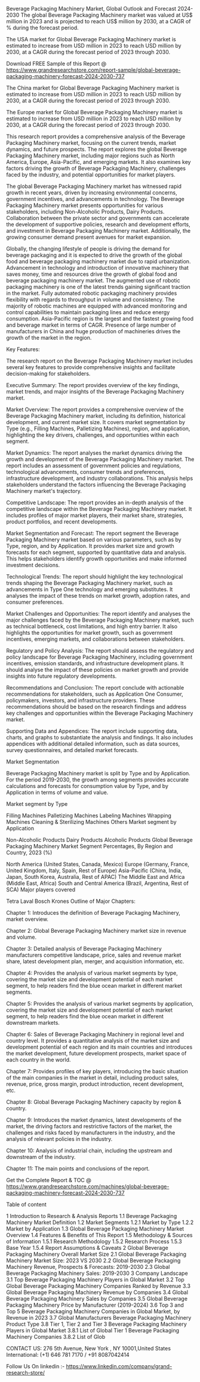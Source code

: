Beverage Packaging Machinery Market, Global Outlook and Forecast 2024-2030
The global Beverage Packaging Machinery market was valued at US$ million in 2023 and is projected to reach US$ million by 2030, at a CAGR of % during the forecast period.



The USA market for Global Beverage Packaging Machinery market is estimated to increase from USD million in 2023 to reach USD million by 2030, at a CAGR during the forecast period of 2023 through 2030.

Download FREE Sample of this Report @ https://www.grandresearchstore.com/report-sample/global-beverage-packaging-machinery-forecast-2024-2030-737




The China market for Global Beverage Packaging Machinery market is estimated to increase from USD million in 2023 to reach USD million by 2030, at a CAGR during the forecast period of 2023 through 2030.



The Europe market for Global Beverage Packaging Machinery market is estimated to increase from USD million in 2023 to reach USD million by 2030, at a CAGR during the forecast period of 2023 through 2030.



This research report provides a comprehensive analysis of the Beverage Packaging Machinery market, focusing on the current trends, market dynamics, and future prospects. The report explores the global Beverage Packaging Machinery market, including major regions such as North America, Europe, Asia-Pacific, and emerging markets. It also examines key factors driving the growth of Beverage Packaging Machinery, challenges faced by the industry, and potential opportunities for market players.

The global Beverage Packaging Machinery market has witnessed rapid growth in recent years, driven by increasing environmental concerns, government incentives, and advancements in technology. The Beverage Packaging Machinery market presents opportunities for various stakeholders, including Non-Alcoholic Products, Dairy Products. Collaboration between the private sector and governments can accelerate the development of supportive policies, research and development efforts, and investment in Beverage Packaging Machinery market. Additionally, the growing consumer demand present avenues for market expansion.

Globally, the changing lifestyle of people is driving the demand for beverage packaging and it is expected to drive the growth of the global food and beverage packaging machinery market due to rapid urbanization. Advancement in technology and introduction of innovative machinery that saves money, time and resources drive the growth of global food and beverage packaging machinery market. The augmented use of robotic packaging machinery is one of the latest trends gaining significant traction in the market. Fully automated robotic packaging machinery provides flexibility with regards to throughput in volume and consistency. The majority of robotic machines are equipped with advanced monitoring and control capabilities to maintain packaging lines and reduce energy consumption. Asia-Pacific region is the largest and the fastest growing food and beverage market in terms of CAGR. Presence of large number of manufacturers in China and huge production of machineries drives the growth of the market in the region.

Key Features:

The research report on the Beverage Packaging Machinery market includes several key features to provide comprehensive insights and facilitate decision-making for stakeholders.

Executive Summary: The report provides overview of the key findings, market trends, and major insights of the Beverage Packaging Machinery market.

Market Overview: The report provides a comprehensive overview of the Beverage Packaging Machinery market, including its definition, historical development, and current market size. It covers market segmentation by Type (e.g., Filling Machines, Palletizing Machines), region, and application, highlighting the key drivers, challenges, and opportunities within each segment.

Market Dynamics: The report analyses the market dynamics driving the growth and development of the Beverage Packaging Machinery market. The report includes an assessment of government policies and regulations, technological advancements, consumer trends and preferences, infrastructure development, and industry collaborations. This analysis helps stakeholders understand the factors influencing the Beverage Packaging Machinery market's trajectory.

Competitive Landscape: The report provides an in-depth analysis of the competitive landscape within the Beverage Packaging Machinery market. It includes profiles of major market players, their market share, strategies, product portfolios, and recent developments.

Market Segmentation and Forecast: The report segment the Beverage Packaging Machinery market based on various parameters, such as by Type, region, and by Application. It provides market size and growth forecasts for each segment, supported by quantitative data and analysis. This helps stakeholders identify growth opportunities and make informed investment decisions.

Technological Trends: The report should highlight the key technological trends shaping the Beverage Packaging Machinery market, such as advancements in Type One technology and emerging substitutes. It analyses the impact of these trends on market growth, adoption rates, and consumer preferences.

Market Challenges and Opportunities: The report identify and analyses the major challenges faced by the Beverage Packaging Machinery market, such as technical bottleneck, cost limitations, and high entry barrier. It also highlights the opportunities for market growth, such as government incentives, emerging markets, and collaborations between stakeholders.

Regulatory and Policy Analysis: The report should assess the regulatory and policy landscape for Beverage Packaging Machinery, including government incentives, emission standards, and infrastructure development plans. It should analyse the impact of these policies on market growth and provide insights into future regulatory developments.

Recommendations and Conclusion: The report conclude with actionable recommendations for stakeholders, such as Application One Consumer, policymakers, investors, and infrastructure providers. These recommendations should be based on the research findings and address key challenges and opportunities within the Beverage Packaging Machinery market.

Supporting Data and Appendices: The report include supporting data, charts, and graphs to substantiate the analysis and findings. It also includes appendices with additional detailed information, such as data sources, survey questionnaires, and detailed market forecasts.

Market Segmentation

Beverage Packaging Machinery market is split by Type and by Application. For the period 2019-2030, the growth among segments provides accurate calculations and forecasts for consumption value by Type, and by Application in terms of volume and value.

Market segment by Type



Filling Machines
Palletizing Machines
Labeling Machines
Wrapping Machines
Cleaning & Sterilizing Machines
Others
Market segment by Application



Non-Alcoholic Products
Dairy Products
Alcoholic Products
Global Beverage Packaging Machinery Market Segment Percentages, By Region and Country, 2023 (%)



North America (United States, Canada, Mexico)
Europe (Germany, France, United Kingdom, Italy, Spain, Rest of Europe)
Asia-Pacific (China, India, Japan, South Korea, Australia, Rest of APAC)
The Middle East and Africa (Middle East, Africa)
South and Central America (Brazil, Argentina, Rest of SCA)
Major players covered



Tetra Laval
Bosch
Krones
Outline of Major Chapters:



Chapter 1: Introduces the definition of Beverage Packaging Machinery, market overview.

Chapter 2: Global Beverage Packaging Machinery market size in revenue and volume.

Chapter 3: Detailed analysis of Beverage Packaging Machinery manufacturers competitive landscape, price, sales and revenue market share, latest development plan, merger, and acquisition information, etc.

Chapter 4: Provides the analysis of various market segments by type, covering the market size and development potential of each market segment, to help readers find the blue ocean market in different market segments.

Chapter 5: Provides the analysis of various market segments by application, covering the market size and development potential of each market segment, to help readers find the blue ocean market in different downstream markets.

Chapter 6: Sales of Beverage Packaging Machinery in regional level and country level. It provides a quantitative analysis of the market size and development potential of each region and its main countries and introduces the market development, future development prospects, market space of each country in the world.

Chapter 7: Provides profiles of key players, introducing the basic situation of the main companies in the market in detail, including product sales, revenue, price, gross margin, product introduction, recent development, etc.

Chapter 8: Global Beverage Packaging Machinery capacity by region & country.

Chapter 9: Introduces the market dynamics, latest developments of the market, the driving factors and restrictive factors of the market, the challenges and risks faced by manufacturers in the industry, and the analysis of relevant policies in the industry.

Chapter 10: Analysis of industrial chain, including the upstream and downstream of the industry.

Chapter 11: The main points and conclusions of the report.

Get the Complete Report & TOC @ https://www.grandresearchstore.com/machines/global-beverage-packaging-machinery-forecast-2024-2030-737

Table of content

1 Introduction to Research & Analysis Reports
1.1 Beverage Packaging Machinery Market Definition
1.2 Market Segments
1.2.1 Market by Type
1.2.2 Market by Application
1.3 Global Beverage Packaging Machinery Market Overview
1.4 Features & Benefits of This Report
1.5 Methodology & Sources of Information
1.5.1 Research Methodology
1.5.2 Research Process
1.5.3 Base Year
1.5.4 Report Assumptions & Caveats
2 Global Beverage Packaging Machinery Overall Market Size
2.1 Global Beverage Packaging Machinery Market Size: 2023 VS 2030
2.2 Global Beverage Packaging Machinery Revenue, Prospects & Forecasts: 2019-2030
2.3 Global Beverage Packaging Machinery Sales: 2019-2030
3 Company Landscape
3.1 Top Beverage Packaging Machinery Players in Global Market
3.2 Top Global Beverage Packaging Machinery Companies Ranked by Revenue
3.3 Global Beverage Packaging Machinery Revenue by Companies
3.4 Global Beverage Packaging Machinery Sales by Companies
3.5 Global Beverage Packaging Machinery Price by Manufacturer (2019-2024)
3.6 Top 3 and Top 5 Beverage Packaging Machinery Companies in Global Market, by Revenue in 2023
3.7 Global Manufacturers Beverage Packaging Machinery Product Type
3.8 Tier 1, Tier 2 and Tier 3 Beverage Packaging Machinery Players in Global Market
3.8.1 List of Global Tier 1 Beverage Packaging Machinery Companies
3.8.2 List of Glob

CONTACT US:
276 5th Avenue, New York , NY 10001,United States
International: (+1) 646 781 7170 / +91 8087042414

Follow Us On linkedin :- https://www.linkedin.com/company/grand-research-store/

